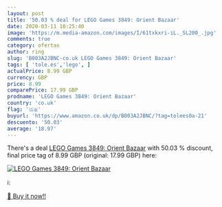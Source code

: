 ```yaml
---
layout: post
title: '50.03 % deal for LEGO Games 3849: Orient Bazaar'
date: 2020-03-11 10:25:40
image: 'https://m.media-amazon.com/images/I/61txkxri-iL._SL200_.jpg'
comments: true
category: ofertas
author: ring
slug: 'B003A2JBNC-co.uk LEGO Games 3849: Orient Bazaar'
tags: [ 'tole.es','lego', ]
actualPrice: 8.99 GBP
currency: GBP
price: 8.99
comparePrice: 17.99 GBP
prodname: 'LEGO Games 3849: Orient Bazaar'
country: 'co.uk'
flag: '🇬🇧'
buyurl: 'https://www.amazon.co.uk/dp/B003A2JBNC/?tag=tolees0a-21'
descuento: '50.03'
average: '18.97'
---
```


There's a deal [LEGO Games 3849: Orient Bazaar](https://www.amazon.co.uk/dp/B003A2JBNC/?tag=tolees0a-21)  with  50.03 % discount, final price tag of  8.99 GBP (original: 17.99 GBP) here:

[![LEGO Games 3849: Orient Bazaar](https://m.media-amazon.com/images/I/61txkxri-iL._SL200_.jpg)](https://www.amazon.co.uk/dp/B003A2JBNC/?tag=tolees0a-21)

ℹ️:


[🛒 Buy it now!!](https://www.amazon.co.uk/dp/B003A2JBNC/?tag=tolees0a-21)
